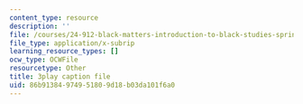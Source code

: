 ```yaml
---
content_type: resource
description: ''
file: /courses/24-912-black-matters-introduction-to-black-studies-spring-2017/86b91384974951809d18b03da101f6a0_WGgH9wpDs5c.vtt
file_type: application/x-subrip
learning_resource_types: []
ocw_type: OCWFile
resourcetype: Other
title: 3play caption file
uid: 86b91384-9749-5180-9d18-b03da101f6a0
---
```

